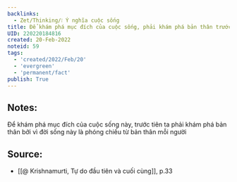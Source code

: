 ```yaml
---
backlinks:
  - Zet/Thinking/❕ Ý nghĩa cuộc sống
title: Để khám phá mục đích của cuộc sống, phải khám phá bản thân trước
UID: 220220184816
created: 20-Feb-2022
noteid: 59
tags:
  - 'created/2022/Feb/20'
  - 'evergreen'
  - 'permanent/fact'
publish: True
---
```

## Notes:
Để khám phá mục đích của cuộc sống này, trước tiên ta phải khám phá bản thân bởi vì đời sống này là phóng chiếu từ bản thân mỗi người

## Source:
- [[@ Krishnamurti, Tự do đầu tiên và cuối cùng]], p.33




